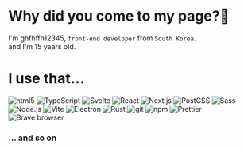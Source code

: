 # Why did you come to my page?🤔

I'm ghfhffh12345, `front-end developer` from `South Korea`.  
and I'm 15 years old.

# I use that...
<p>
  <img alt="html5" src="https://img.shields.io/badge/-HTML5-E34F26?style=flat-square&logo=html5&logoColor=white" />
  <img alt="TypeScript" src="https://img.shields.io/badge/-TypeScript-007ACC?style=flat-square&logo=typescript&logoColor=white" />
  <img alt="Svelte" src="https://img.shields.io/badge/-Svelte-%23FF3E00?style=flat-square&logo=svelte&logoColor=white" />
  <img alt="React" src="https://img.shields.io/badge/-React-45b8d8?style=flat-square&logo=react&logoColor=white" />
  <img alt="Next.js" src="https://img.shields.io/badge/-Next.js-%23000000?style=flat-square&logo=Next.js&logoColor=white" />
  <img alt="PostCSS" src="https://img.shields.io/badge/-PostCSS-%23DD3A0A?style=flat-square&logo=postcss&logoColor=white" />
  <img alt="Sass" src="https://img.shields.io/badge/-Sass-CC6699?style=flat-square&logo=sass&logoColor=white" />
  <img alt="Node.js" src="https://img.shields.io/badge/-Nodejs-43853d?style=flat-square&logo=Node.js&logoColor=white" />
  <img alt="Vite" src="https://img.shields.io/badge/-Vite-%23646CFF?style=flat-square&logo=vite&logoColor=white" />
  <img alt="Electron" src="https://img.shields.io/badge/-Electron-%2347848F?style=flat-square&logo=electron&logoColor=white" />
  <img alt="Rust" src="https://img.shields.io/badge/-Rust-%23000000?style=flat-square&logo=rust&logoColor=white" />
  <img alt="git" src="https://img.shields.io/badge/-Git-F05032?style=flat-square&logo=git&logoColor=white" />
  <img alt="npm" src="https://img.shields.io/badge/-NPM-%23CB3837?style=flat-square&logo=npm&logoColor=white" />
  <img alt="Prettier" src="https://img.shields.io/badge/-Prettier-%23F7B93E?style=flat-square&logo=prettier&logoColor=white" />
  <img alt="Brave browser" src="https://img.shields.io/badge/-Brave_Browser-FB542B?style=flat-square&logo=brave&logoColor=white" />
</p>

### ... and so on
